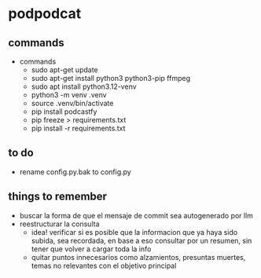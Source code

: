 # podpodcat
## commands
- commands
	- sudo apt-get update
	- sudo apt-get install  python3 python3-pip ffmpeg
    - sudo apt install python3.12-venv
    - python3 -m venv .venv
	- source .venv/bin/activate
    - pip install podcastfy
	- pip freeze > requirements.txt
	- pip install -r requirements.txt

## to do
- rename config.py.bak to config.py

## things to remember
- buscar la forma de que el mensaje de commit sea autogenerado por llm
- reestructurar la consulta
	- idea! verificar si es posible que la informacion que ya haya sido subida, sea recordada, en base a eso consultar por un resumen, sin tener que volver a cargar toda la info
	- quitar puntos innecesarios como alzamientos, presuntas muertes, temas no relevantes con el objetivo principal